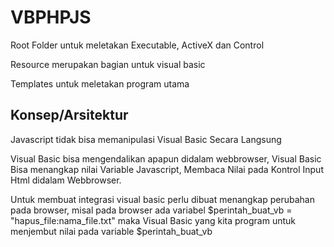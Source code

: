 # VBPHPJS

Root Folder untuk meletakan Executable, ActiveX dan Control

Resource merupakan bagian untuk visual basic

Templates untuk meletakan program utama

## Konsep/Arsitektur

Javascript tidak bisa memanipulasi Visual Basic Secara Langsung

Visual Basic bisa mengendalikan apapun didalam webbrowser, Visual Basic Bisa menangkap nilai Variable Javascript, Membaca Nilai pada Kontrol Input Html didalam Webbrowser.

Untuk membuat integrasi visual basic perlu dibuat menangkap perubahan pada browser, misal pada browser ada variabel $perintah_buat_vb = "hapus_file:nama_file.txt" maka Visual Basic yang kita program untuk menjembut nilai pada variable $perintah_buat_vb
